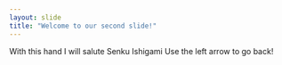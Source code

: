 ```yaml
---
layout: slide
title: "Welcome to our second slide!"
---
```

With this hand I will salute Senku Ishigami
Use the left arrow to go back!

